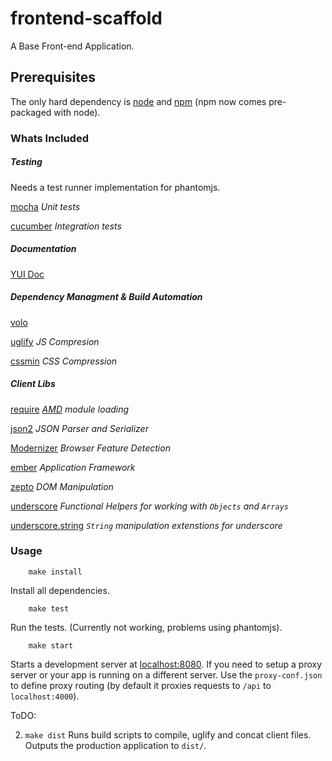 frontend-scaffold
=================

A Base Front-end Application.

Prerequisites
-------------

The only hard dependency is [node](http://nodejs.org) and [npm](http://npmjs.org) (npm now comes pre-packaged with node).

### Whats Included ###

##### Testing #####

Needs a test runner implementation for phantomjs.

[mocha](http://mochajs.org/) *Unit tests*

[cucumber](https://github.com/cucumber/cucumber-js) *Integration tests*

##### Documentation #####

[YUI Doc](http://yui.github.com/yuidoc/)

##### Dependency Managment & Build Automation #####

[volo](http://volojs.org/)

[uglify](https://github.com/mishoo/UglifyJS) *JS Compresion*

[cssmin](https://github.com/fczuardi/node-css-compressor) *CSS Compression*

##### Client Libs #####

[require](http://requirejs.org/) *[AMD](http://wiki.commonjs.org/wiki/Modules/AsynchronousDefinition) module loading*

[json2](https://github.com/douglascrockford/JSON-js) *JSON Parser and Serializer*

[Modernizer](http://modernizr.com/) *Browser Feature Detection*

[ember](http://emberjs.com) *Application Framework*

[zepto](http://zeptojs.com) *DOM Manipulation*

[underscore](http://underscorejs.org/) *Functional Helpers for working with `Objects` and `Arrays`*

[underscore.string](http://epeli.github.com/underscore.string/) *`String` manipulation extenstions for underscore*


### Usage ###

		make install

Install all dependencies.

		make test

Run the tests. (Currently not working, problems using phantomjs).

		make start

Starts a development server at [localhost:8080](http://localhost:8080). If you need to setup a proxy server
or your app is running on a different server. Use the `proxy-conf.json` to define proxy routing (by default it proxies requests to `/api` to `localhost:4000`).

ToDO:

2. `make dist` Runs build scripts to compile, uglify and concat client files. Outputs the production application to `dist/`.












